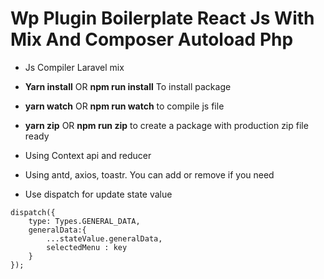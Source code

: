 # Wp Plugin Boilerplate React Js With Mix And Composer Autoload Php

* Js Compiler Laravel mix
* **Yarn install** OR **npm run install**  To install package 
* **yarn watch** OR **npm run watch** to compile js file
* **yarn zip** OR **npm run zip** to create a package with production zip file ready

* Using Context api and reducer 
* Using antd, axios, toastr. You can add or remove if you need
* Use dispatch for update state value  
```
dispatch({
    type: Types.GENERAL_DATA,
    generalData:{
        ...stateValue.generalData,
        selectedMenu : key
    }
});
```
